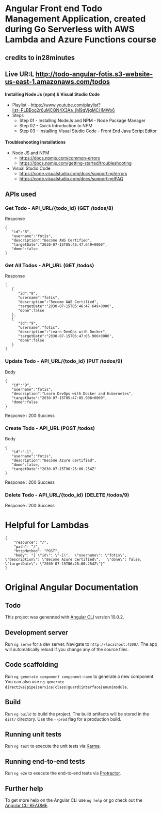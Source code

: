 # Angular Front end Todo Management Application, created during Go Serverless with AWS Lambda and Azure Functions course
## credits to in28minutes

## Live UR:L http://todo-angular-fotis.s3-website-us-east-1.amazonaws.com/todos

#### Installing Node Js (npm) & Visual Studio Code 

- Playlist - https://www.youtube.com/playlist?list=PLBBog2r6uMCQN4X3Aa_jM9qVjgMCHMWx6
- Steps
  - Step 01 - Installing NodeJs and NPM - Node Package Manager
  - Step 02 - Quick Introduction to NPM
  - Step 03 - Installing Visual Studio Code - Front End Java Script Editor

#### Troubleshooting Installations

- Node JS and NPM 
  - https://docs.npmjs.com/common-errors
  - https://docs.npmjs.com/getting-started/troubleshooting
- Visual Studio Code
  - https://code.visualstudio.com/docs/supporting/errors
  - https://code.visualstudio.com/docs/supporting/FAQ
 

## APIs used

### Get Todo - API_URL/{todo_id} (GET /todos/8)

Response
```
{
   "id":"8",
   "username":"fotis",
   "description":"Become AWS Certified",
   "targetDate":"2030-07-15T05:46:47.649+0000",
   "done":false
}
```


### Get All Todos - API_URL (GET /todos)

Response
```
[
   {
      "id":"8",
      "username":"fotis",
      "description":"Become AWS Certified",
      "targetDate":"2030-07-15T05:46:47.649+0000",
      "done":false
   },
   {
      "id":"9",
      "username":"fotis",
      "description":"Learn DevOps with Docker",
      "targetDate":"2030-07-15T05:47:05.906+0000",
      "done":false
   }
]
```


### Update Todo - API_URL/{todo_id} (PUT /todos/9)

Body
```
{
   "id":"9",
   "username":"fotis",
   "description":"Learn DevOps with Docker and Kubernetes",
   "targetDate":"2030-07-15T05:47:05.906+0000",
   "done":false
}
```

Response : 200 Success


### Create Todo - API_URL (POST /todos)

Body
```
{
   "id":"-1",
   "username":"fotis",
   "description":"Become Azure Certified",
   "done":false,
   "targetDate":"2030-07-15T06:25:00.254Z"
}
```
Response : 200 Success

### Delete Todo - API_URL/{todo_id} (DELETE /todos/9)

Response : 200 Success


# Helpful for Lambdas

```
{
    "resource": "/",
    "path": "/",
    "httpMethod": "POST",
    "body": "{ \"id\": \"-1\",  \"username\": \"fotis\",  \"description\": \"Become Azure Certified\",   \"done\": false, \"targetDate\": \"2030-07-15T06:25:00.254Z\"}"
}
```

# Original Angular Documentation


## Todo

This project was generated with [Angular CLI](https://github.com/angular/angular-cli) version 10.0.2.

## Development server

Run `ng serve` for a dev server. Navigate to `http://localhost:4200/`. The app will automatically reload if you change any of the source files.

## Code scaffolding

Run `ng generate component component-name` to generate a new component. You can also use `ng generate directive|pipe|service|class|guard|interface|enum|module`.

## Build

Run `ng build` to build the project. The build artifacts will be stored in the `dist/` directory. Use the `--prod` flag for a production build.

## Running unit tests

Run `ng test` to execute the unit tests via [Karma](https://karma-runner.github.io).

## Running end-to-end tests

Run `ng e2e` to execute the end-to-end tests via [Protractor](http://www.protractortest.org/).

## Further help

To get more help on the Angular CLI use `ng help` or go check out the [Angular CLI README](https://github.com/angular/angular-cli/blob/master/README.md).

